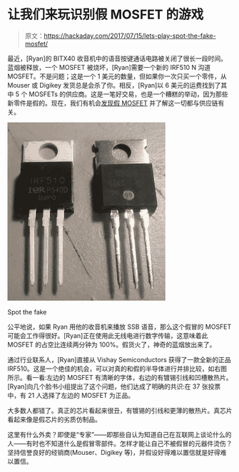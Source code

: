 # 让我们来玩识别假 MOSFET 的游戏

> 原文：<https://hackaday.com/2017/07/15/lets-play-spot-the-fake-mosfet/>

最近，[Ryan]的 BITX40 收音机中的语音按键通话电路被关闭了很长一段时间。蓝烟被释放，一个 MOSFET 被烧坏，[Ryan]需要一个新的 IRF510 N 沟道 MOSFET。不是问题；这是一个 1 美元的数量，但如果你一次只买一个零件，从 Mouser 或 Digikey 发货总是会杀了你。相反，[Ryan]以 6 美元的运费找到了其中 5 个 MOSFETs 的供应商。这是一笔好交易，也是一个糟糕的举动，因为那些新零件是假的。现在，我们有机会[发现假 MOSFET](http://miscdotgeek.com/genuine-irf510/) 并了解这一切都与供应链有关。

[![](img/9bfe8c2cb812095ce3129632bf2c675e.png)](https://hackaday.com/wp-content/uploads/2017/07/mosfets.jpg)

Spot the fake

公平地说，如果 Ryan 用他的收音机来播放 SSB 语音，那么这个假冒的 MOSFET 可能会工作得很好。[Ryan]正在使用此无线电进行数字传输，这意味着此 MOSFET 的占空比连续两分钟为 100%。假货火了，神奇的蓝烟放出来了。

通过行业联系人，[Ryan]直接从 Vishay Semiconductors 获得了一款全新的正品 IRF510。这是一个绝佳的机会，可以对真的和假的半导体进行并排比较，如右图所示。看一看:左边的 MOSFET 有清晰的字体，右边的有镀锡引线和凹槽散热片。[Ryan]向几个脸书小组提出了这个问题，他们达成了明确的共识:在 37 张投票中，有 21 人选择了左边的 MOSFET 为正品。

大多数人都错了。真正的芯片看起来很丑，有镀锡的引线和更薄的散热片。真芯片看起来像是假芯片的劣质仿制品。

这里有什么外卖？即使是“专家”——即那些自认为知道自己在互联网上谈论什么的人——有时也不知道什么是假冒零部件。怎样才能让自己不被假冒的元器件烫伤？坚持信誉良好的经销商(Mouser、Digikey 等)，并假设好得难以置信就是好得难以置信。